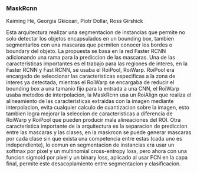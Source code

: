 
### MaskRcnn
Kaiming He, Georgia Gkioxari, Piotr Dollar, Ross Girshick

Esta arquitectura realizar una segmentacion de instancias que permite no solo detectar los objetos encapsulados en un bounding box, tambien segmentarlos con una mascaras que permiten conocer los
bordes o boundary del objeto. La propuesta se basa en la red Faster RCNN adicionando una rama para la prediccion de las mascaras. Una de las caracteristicas importantes es el trabajo para las regiones
de interes, en la Faster RCNN y Fast RCNN, se usaba el RoiPool, RoiWarp. RoiPool era encargado de seleccionar las caracteristicas especificas a la zona de interes ya detectada, mientras el RoiWarp se
encargaba de reducir el bounding box a una tamanio fijo para la entrada a una CNN, el RoiWarp usaba metodos de interpolacion, la MaskRcnn usa un RoiAlign que realiza el alineamiento de las caracteristicas extraidas con la imagen mediante  interpolacion, evita cualquier calculo de cuantizacion sobre la imagen, esto tambien logra mejorar la seleccion de caracteristicas a diferencia de RoiWarp y RoiPool que pueden producir mala alineaciones del ROI. Otra caracteristica importante de la arquitectura es la separacion de prediccion entre las mascaras y las clases, en la maskrccn se puede generar mascaras por cada clase sin que exista una competencia entre estas (cada uno es independiente), lo comun en segmentacion de instancias era usar un softmax por pixel y un multinomial cross-entropy loss, pero ahora con una funcion sigmoid por pixel y un binary loss, aplicado al usar FCN en la capa final, permite este desacoplamiento entre segmentacion y clasificacion.







